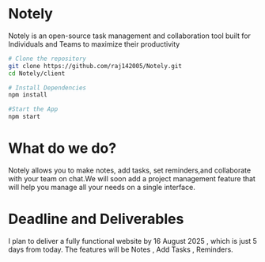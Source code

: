 # Notely 

Notely is an open-source task management and collaboration tool built for Individuals and Teams to maximize their productivity

```bash
# Clone the repository
git clone https://github.com/raj142005/Notely.git
cd Notely/client

# Install Dependencies
npm install

#Start the App
npm start
```

# What do we do?
Notely allows you to make notes, add tasks, set reminders,and collaborate with your team on chat.We will soon add a project management feature that will help you manage all your needs on a single interface.

# Deadline and Deliverables
I plan to deliver a fully functional website by 16 August 2025 , which is just 5 days from today. The features will be Notes , Add Tasks , Reminders.

